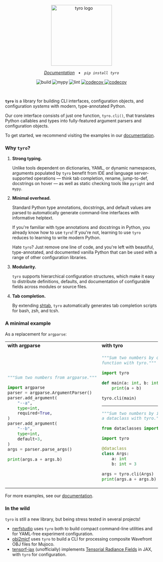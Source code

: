 <p align="center">
    <!-- Note that image URLs should all be absolute; this README will be used for both GitHub and PyPI. -->
    <picture>
        <source media="(prefers-color-scheme: dark)" srcset="https://brentyi.github.io/tyro/_static/logo-dark.svg">
    <img alt="tyro logo" src="https://brentyi.github.io/tyro/_static/logo-light.svg" width="200px">
</picture>


<p align="center">
    <em><a href="https://brentyi.github.io/tyro">Documentation</a></em>
    &nbsp;&nbsp;&bull;&nbsp;&nbsp;
    <em><code>pip install tyro</code></em>
</p>

<p align="center">
    <img alt="build" src="https://github.com/brentyi/tyro/workflows/build/badge.svg" />
    <img alt="mypy" src="https://github.com/brentyi/tyro/workflows/mypy/badge.svg?branch=master" />
    <img alt="lint" src="https://github.com/brentyi/tyro/workflows/lint/badge.svg" />
    <a href="https://codecov.io/gh/brentyi/tyro">
        <img alt="codecov" src="https://codecov.io/gh/brentyi/tyro/branch/master/graph/badge.svg" />
    </a>
    <a href="https://pypi.org/project/tyro/">
        <img alt="codecov" src="https://img.shields.io/pypi/pyversions/tyro" />
    </a>
</p>

<br />

<strong><code>tyro</code></strong> is a library for building CLI interfaces,
configuration objects, and configuration _systems_ with modern, type-annotated
Python.

Our core interface consists of just one function, `tyro.cli()`, that translates
Python callables and types into fully-featured argument parsers and
configuration objects.

To get started, we recommend visiting the examples in our
[documentation](https://brentyi.github.io/tyro).

### Why `tyro`?

1. **Strong typing.**

   Unlike tools dependent on dictionaries, YAML, or dynamic namespaces,
   arguments populated by `tyro` benefit from IDE and language server-supported
   operations — think tab completion, rename, jump-to-def, docstrings on hover —
   as well as static checking tools like `pyright` and `mypy`.

2. **Minimal overhead.**

   Standard Python type annotations, docstrings, and default values are parsed
   to automatically generate command-line interfaces with informative helptext.

   If you're familiar with type annotations and docstrings in Python, you
   already know how to use `tyro`! If you're not, learning to use `tyro` reduces
   to learning to write modern Python.

   Hate `tyro`? Just remove one line of code, and you're left with beautiful,
   type-annotated, and documented vanilla Python that can be used with a range
   of other configuration libraries.

3. **Modularity.**

   `tyro` supports hierarchical configuration structures, which make it easy to
   distribute definitions, defaults, and documentation of configurable fields
   across modules or source files.

4. **Tab completion.**

   By extending [shtab](https://github.com/iterative/shtab), `tyro`
   automatically generates tab completion scripts for bash, zsh, and tcsh.

### A minimal example

As a replacement for `argparse`:

<table align="">
<tr>
    <td><strong>with argparse</strong></td>
    <td><strong>with tyro</strong></td>
</tr>
<tr>
<td>

```python
"""Sum two numbers from argparse."""

import argparse
parser = argparse.ArgumentParser()
parser.add_argument(
    "--a",
    type=int,
    required=True,
)
parser.add_argument(
    "--b",
    type=int,
    default=3,
)
args = parser.parse_args()

print(args.a + args.b)
```

</td>
<td>

```python
"""Sum two numbers by calling a
function with tyro."""

import tyro

def main(a: int, b: int = 3) -> None:
    print(a + b)

tyro.cli(main)
```

---

```python
"""Sum two numbers by instantiating
a dataclass with tyro."""

from dataclasses import dataclass

import tyro

@dataclass
class Args:
    a: int
    b: int = 3

args = tyro.cli(Args)
print(args.a + args.b)
```

</td>
</tr>
</table>

For more examples, see our [documentation](https://brentyi.github.io/tyro).

### In the wild

`tyro` is still a new library, but being stress tested in several projects!

- [nerfstudio](https://github.com/nerfstudio-project/nerfstudio/) uses `tyro`
  both to build compact command-line utilities and for YAML-free experiment
  configuration.
- [obj2mjcf](https://github.com/kevinzakka/obj2mjcf) uses `tyro` to build a CLI
  for processing composite Wavefront OBJ files for Mujoco.
- [tensorf-jax](https://github.com/brentyi/tensorf-jax/) (unofficially)
  implements [Tensorial Radiance Fields](https://apchenstu.github.io/TensoRF/)
  in JAX, with `tyro` for configuration.
